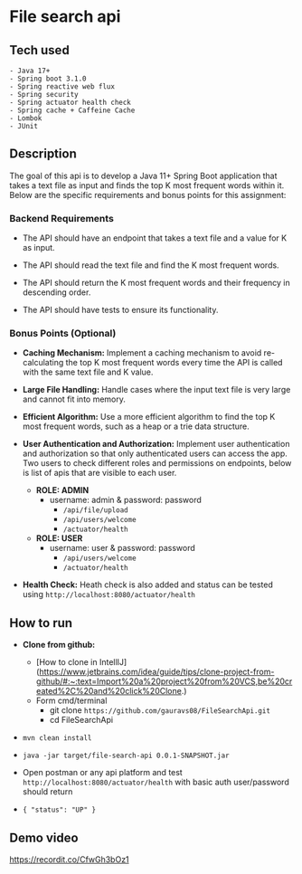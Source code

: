 # File search api

## Tech used
    - Java 17+
    - Spring boot 3.1.0
    - Spring reactive web flux
    - Spring security 
    - Spring actuator health check 
    - Spring cache + Caffeine Cache
    - Lombok
    - JUnit

## Description

The goal of this api is to develop a Java 11+ Spring Boot application that
takes a text file as input and finds the top K most frequent words within it.
Below are the specific requirements and bonus points for this assignment:

### Backend Requirements

- The API should have an endpoint that takes a text file and a value for K as input.

- The API should read the text file and find the K most frequent words.

- The API should return the K most frequent words and their frequency in descending order.

- The API should have tests to ensure its functionality.

### Bonus Points (Optional)

- **Caching Mechanism:** Implement a caching mechanism to avoid re-calculating the top K most frequent words every time
  the API is called with the same text file and K value.

- **Large File Handling:** Handle cases where the input text file is very large and cannot fit into memory.

- **Efficient Algorithm:** Use a more efficient algorithm to find the top K most frequent words, such as a heap or a
  trie data structure.

- **User Authentication and Authorization:** Implement user authentication and authorization so that only authenticated
  users can access the app.
  Two users to check different roles and permissions on endpoints, below is list of apis that are visible to each user.
    - **ROLE: ADMIN**
        - username: admin & password: password
            - ```/api/file/upload```
            - ```/api/users/welcome```
            - ```/actuator/health```
    - **ROLE: USER**
        - username: user & password: password
            - ```/api/users/welcome```
            - ```/actuator/health```
- **Health Check:** Heath check is also added and status can be tested using ``http://localhost:8080/actuator/health``

## How to run

- **Clone from github:**

    - [How to clone in IntellIJ] (https://www.jetbrains.com/idea/guide/tips/clone-project-from-github/#:~:text=Import%20a%20project%20from%20VCS,be%20created%2C%20and%20click%20Clone.)
    - Form cmd/terminal
        - git clone `https://github.com/gauravs08/FileSearchApi.git`
        - cd FileSearchApi
    
-   `mvn clean install`
-   `java -jar target/file-search-api 0.0.1-SNAPSHOT.jar`

  -   Open postman or any api platform and test 
      ``http://localhost:8080/actuator/health`` with basic auth user/password
  should return 
   
  - `{
    "status": "UP"
    }`
## Demo video
https://recordit.co/CfwGh3bOz1    
